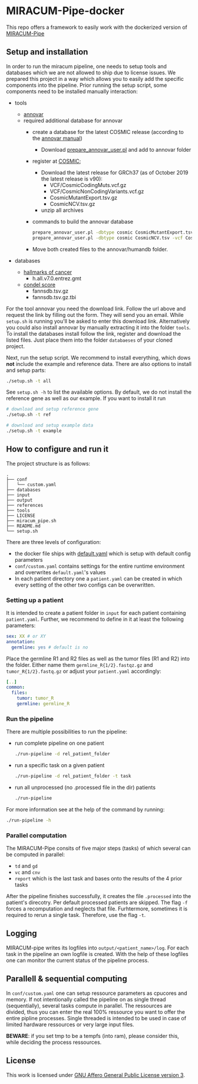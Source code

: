 # MIRACUM-Pipe-docker

This repo offers a framework to easily work with the dockerized version of [MIRACUM-Pipe](https://github.com/AG-Boerries/MIRACUM-Pipe)

## Setup and installation

In order to run the miracum pipeline, one needs to setup tools and databases which we are not allowed to ship due to license issues.
We prepared this project in a way which allows you to easily add the specific components into the pipeline.
Prior running the setup script, some components need to be installed manually interaction:

- tools
  - [annovar](http://download.openbioinformatics.org/annovar_download_form.php)
  - required additional database for annovar
    - create a database for the latest COSMIC release (according to the [annovar manual](http://annovar.openbioinformatics.org/en/latest/user-guide/filter/#cosmic-annotations))
      - Download [prepare_annovar_user.pl](http://www.openbioinformatics.org/annovar/download/prepare_annovar_user.pl) and add to annovar folder
    - register at [COSMIC](https://cancer.sanger.ac.uk/cosmic);
      - Download the latest release for GRCh37 (as of October 2019 the latest release is v90):
        - VCF/CosmicCodingMuts.vcf.gz
        - VCF/CosmicNonCodingVariants.vcf.gz
        - CosmicMutantExport.tsv.gz
        - CosmicNCV.tsv.gz
      - unzip all archives
    - commands to build the annovar database
  
      ```bash
      prepare_annovar_user.pl -dbtype cosmic CosmicMutantExport.tsv -vcf CosmicCodingMuts.vcf > hg19_cosmic_coding.txt
      prepare_annovar_user.pl -dbtype cosmic CosmicNCV.tsv -vcf CosmicNonCodingVariants.vcf > hg19_cosmic_noncoding.txt
      ```

    - Move both created files to the annovar/humandb folder.

- databases
  - [hallmarks of cancer](http://bbglab.irbbarcelona.org)
    - h.all.v7.0.entrez.gmt
  - [condel score](http://software.broadinstitute.org/gsea/msigdb/)
    - fannsdb.tsv.gz
    - fannsdb.tsv.gz.tbi

For the tool annovar you need the download link. Follow the url above and request the link by filling out the form. They will send you an email.
While `setup.sh` is running you'll be asked to enter this download link. Alternatively you could also install annovar by manually extracting it into the folder `tools`.
To install the databases install follow the link, register and download the listed files. Just place them into the folder `databaeses` of your cloned project.

Next, run the setup script. We recommend to install everything, which dows **not** include the example and reference data. There are also options to install and setup parts: 
```bash
./setup.sh -t all
```

See `setup.sh -h` to list the available options. By default, we do not install the reference gene as well as our example. If you want to install it run
```bash
# download and setup reference gene
./setup.sh -t ref

# download and setup example data
./setup.sh -t example
```

## How to configure and run it

The project structure is as follows:

```shell
.
├── conf
│   └── custom.yaml
├── databases
├── input
├── output
├── references
├── tools
├── LICENSE
├── miracum_pipe.sh
├── README.md
└── setup.sh
```

There are three levels of configuration:

- the docker file ships with [default.yaml]() which is setup with default config parameters
- `conf/custom.yaml` contains settings for the entire runtime environment and overwrites `default.yaml`'s values
- In each patient directory one a `patient.yaml` can be created in which every setting of the other two configs can be overwritten.

### Setting up a patient

It is intended to create a patient folder in `input` for each patient containing `patient.yaml`. Further, we recommend to define in it at least the following parameters:

```yaml
sex: XX # or XY
annotation:
  germline: yes # default is no
```

Place the germline R1 and R2 files as well as the tumor files (R1 and R2) into the folder. Either name them `germline_R{1/2}.fastqz.gz` and `tumor_R{1/2}.fastq.gz` or adjust your `patient.yaml` accordingly:

```yaml
[..]
common:
  files:
    tumor: tumor_R
    germline: germline_R
```

### Run the pipeline

There are multiple possibilities to run the pipeline:

- run complete pipeline on one patient
  
  ```bash
  ./run-pipeline -d rel_patient_folder
  ```

- run a specific task on a given patient
  
  ```bash
  ./run-pipeline -d rel_patient_folder -t task
  ```

- run all unprocessed (no .processed file in the dir) patients
  
  ```bash
  ./run-pipeline
  ```

For more information see at the help of the command by running:

```bash
./run-pipeline -h
```

### Parallel computation

The MIRACUM-Pipe consits of five major steps (tasks) of which several can be computed in parallel:

- `td` and `gd`
- `vc` and `cnv`
- `report` which is the last task and bases onto the results of the 4 prior tasks

After the pipeline finishes successfully, it creates the file `.processed` into the patient's direcotry. Per default processed patients are skipped.
The flag `-f` forces a recomputation and neglects that file. Furhtermore, sometimes it is required to rerun a single task. Therefore, use the flag `-t`.

## Logging

MIRACUM-pipe writes its logfiles into `output/<patient_name>/log`. For each task in the pipeline an own logfile is created. With the help of these logfiles one can monitor the current status of the pipeline process.

## Parallell & sequential computing

In `conf/custom.yaml` one can setup ressource parameters as cpucores and memory. If not intentionally called the pipeline on as single thread (sequentially), several tasks compute in parallel. The ressources are divided, thus you can enter the real 100% ressource you want to offer the entire pipline processes. Single threaded is intended to be used in case of limited hardware ressources or very large input files.

**BEWARE**: if you set tmp to be a tempfs (into ram), please consider this, while deciding the process ressources.

## License

This work is licensed under [GNU Affero General Public License version 3](https://opensource.org/licenses/AGPL-3.0).

